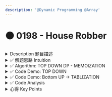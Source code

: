 ```yaml
---
description: '@Dynamic Programming @Array'
---
```


# 🟠 0198 - House Robber

<details>

<summary>Description 题目描述 </summary>

You are a professional robber planning to rob houses along a street. Each house has a certain amount of money stashed, the only constraint stopping you from robbing each of them is that <mark style="color:yellow;">**adjacent houses**</mark>** have s**<mark style="color:yellow;">**ecurity systems**</mark>** connected and it will automatically contact the police if two adjacent houses were broken into on the same night.**

Given an integer array `nums` representing the amount of money of each house, return _the <mark style="color:yellow;">**maximum amount of money you can rob tonight without alerting the police**</mark>_<mark style="color:yellow;">**.**</mark>

**Example 1:**

<pre><code><strong>Input: nums = [1,2,3,1]
</strong><strong>Output: 4
</strong><strong>Explanation: Rob house 1 (money = 1) and then rob house 3 (money = 3).
</strong>Total amount you can rob = 1 + 3 = 4.
</code></pre>

**Example 2:**

<pre><code><strong>Input: nums = [2,7,9,3,1]
</strong><strong>Output: 12
</strong><strong>Explanation: Rob house 1 (money = 2), rob house 3 (money = 9) and rob house 5 (money = 1).
</strong>Total amount you can rob = 2 + 9 + 1 = 12.
</code></pre>

</details>

<details>

<summary>✅ 解题思路 Intuition </summary>

<mark style="color:yellow;">**How to feel it's DP?**</mark>

* It's asking for the <mark style="color:red;">**maximum**</mark>** **<mark style="color:green;">**of something,**</mark>&#x20;
* and our <mark style="color:red;">**current decisions**</mark> will <mark style="color:red;">**affect**</mark> which options are available for our <mark style="color:red;">**future decisions**</mark><mark style="color:green;">**.**</mark>

<mark style="color:yellow;">**Step 1: Decide State Variables**</mark>

* First, we need to decide on state variables. As a reminder<mark style="color:green;">**, state variables should be fully capable of describing a scenario**</mark>. Imagine if you had this scenario in real life - you're a robber and you have a lineup of houses. If you are at one of the houses, <mark style="color:green;">**the only variable you would need to describe your situation is an**</mark>** **<mark style="color:yellow;">**integer**</mark> - <mark style="color:yellow;">**the index of the house you are currently at.**</mark> Therefore, the only state variable is an integer, say  i, that indicates the index of a house.&#x20;
  * <mark style="color:blue;">**If the problem had an added constraint such as "**</mark>_<mark style="color:blue;">**you are only allowed to rob up to k houses**</mark>_<mark style="color:blue;">**"**</mark>, <mark style="color:green;">**then k would be another necessary state variable**</mark>**.** This is because being at, say house 4 with 3 robberies left is different than being at house 4 with 5 robberies left.
  * You may be wondering - <mark style="color:blue;">**why don't we include a state variable that is a boolean indicating if we robbed the previous house or not?**</mark> We certainly could include this state variable, but we can develop our recurrence relation in a way that makes it unnecessary.
* The problem is asking for "the maximum amount of money you can rob". Therefore, we would use either&#x20;
  * <mark style="color:yellow;">**a function dp(i)**</mark> that returns the maximum amount of money you can rob up to and including house i,&#x20;
  * or <mark style="color:yellow;">**an array dp where dp\[i]**</mark> represents the maximum amount of money you can rob up to and including house i.
  * This means that after all the subproblems have been solved, dp\[i] and dp(i) both return the answer to the original problem for the subarray of nums that spans 00 to ii inclusive.
  * To solve the original problem, we will just need to return dp\[nums.length - 1] or dp(nums.length - 1), depending if we do bottom-up or top-down.

<mark style="color:yellow;">**Step 2:  A recurrence relation to transition between states**</mark>

Next, we need to find a recurrence relation, which is typically the hardest part of the problem. For any recurrence relation, a good place to start is to <mark style="color:yellow;">**think about a general state**</mark> (in this case, let's say we're at the house at index ii), and use information from the problem description to think about how other states relate to the current one.

<mark style="color:yellow;">**If we are at some house, logically, we have 2 options: we can choose to rob this house, or we can choose to not rob this house.**</mark>

1. If we decid<mark style="color:green;">**e not to rob the house,**</mark> then we don't gain any money. Whatever money we had from the previous house is how much money we will have at this house - which is <mark style="color:green;">**dp(i - 1).**</mark>
2. <mark style="color:green;">**If we decide to rob the house, then we gain nums\[i] money.**</mark> However, <mark style="color:red;">**this is only possible if we did not rob the previous house**</mark>. This means the money we had when arriving at this house is the money we had from the previous house without robbing it, which would be however much money we had 2 houses ago, dp(i - 2). After robbing the current house, we will have <mark style="color:green;">**dp(i - 2) + nums\[i]**</mark> money.

From these two options, we always want to pick the one that gives us maximum profits. Putting it together, we have our recurrence relation: `dp(i)=max(dp(i - 1), dp(i - 2) + nums[i])`.

<mark style="color:yellow;">**3. Base cases**</mark>

The last thing we need is base cases so that our recurrence relation knows when to stop. The base cases are often found from clues in the problem description or found using logical thinking. In this problem, if there is only one house, then the most money we can make is by robbing the house (the alternative is to not rob the house). If there are only two houses, then the most money we can make is by robbing the house with more money (since we have to choose between them). Therefore, our base cases are:

1. dp(0) = nums\[0]
2. dp(1)=max⁡(nums\[0], nums\[1])\


</details>

<details>

<summary>✅ Algorithm: TOP DOWN DP - MEMOIZATION</summary>

We are trying to maximize the amount you can rob from a line of houses, but  cannot rob adjacent houses. The `dp` method employs a <mark style="color:yellow;">**top-down dynamic programming approach**</mark> <mark style="color:red;">**with memoization**</mark> to solve this problem.

* Within the `Solution` class, declare a private `HashMap<Integer, Integer>` named `memo` for memoization to store previously computed results.
* Also declare a private `int[]` array called `nums` which will hold the input array representing the amount of money at each house.
* Define a private method `dp(int i)` which takes an integer `i` representing the index of the current house under consideration.
  * Base Cases:
    * `i` == 0 , return the value at the first house (`nums[0]`), because there is no previous house to consider.
    * `i` == 1 , return the maximum of the first two houses (`Math.max(nums[0], nums[1])`), since we can only rob one of the two.
  * If there is no entry in the `memo` map for the current index `i`, compute the value to be memoized:
    * Call `dp(i - 1)` to get the maximum amount that can be robbed from the first `i-1` houses.
    * Call `dp(i - 2)` and add `nums[i]` to get the maximum amount that can be robbed when including the current house `i` and skipping the directly previous one.
    * Use `Math.max` to determine the larger of the two values (robbing the current house vs. not robbing it), and store that value in the `memo` map using the current index `i` as the key.
  * Return the computed or memoized value for the current index `i` from the `memo` map.
* Define a public method `rob(int[] nums)` which sets the `nums` array to the input and starts the dynamic programming process.
  * Assign the input array `nums` to the instance variable `nums`.
  * Call the `dp` method with `nums.length - 1` to initiate the dynamic programming process starting from the last house, and return its result.
  * The result of `dp(nums.length - 1)` will be the maximum amount that can be robbed from the entire line of houses, respecting the condition of not robbing adjacent houses.

This algorithm ensures that each subproblem is calculated only once, and the results are stored in `memo` for future reference. This memoization prevents the exponential time complexity that would be caused by recalculating overlapping subproblems in a naive recursive approach.

</details>

<details>

<summary>✅ Code Demo: TOP DOWN</summary>

````java

class Solution {

    private HashMap<Integer, Integer> memo = new HashMap<>(); // to store the accumulated money
    private int[] nums; // class-level variable

    private int dp(int i) {
        // Base cases: when choosing between the first two houses
        if (i==0) return nums[0];
        if (i==1) return Math.max(nums[0], nums[1]);

        // regular pattern - memo: accumulated money for fast retrieval
        // dp(i-1): not rob current house, choose to rob the prev house
        // dp(i-2 ) + nums[i: rob the current house, so could only rob the house before the prev house to avoid alert
        if (!memo.containsKey(i)) {
            memo.put(i, Math.max(dp(i-1), dp(i-2 ) + nums[i]));
        }
        return memo.get(i);
    }
    // THE INPUT IS AN ARRAY NOT THE INDEX
    public int rob(int[] nums) {
        this.nums = nums; // Assigns the input array to the class-level variable
        return dp(nums.length - 1);
    }
}
```
````

</details>

<details>

<summary>✅ Code Demo: Bottom UP -> TABLIZATION</summary>

```java
class Solution {
    // bottom up approach: tablization
    public int rob(int[] nums) {
        // Check the special input
        if (nums.length == 1) return nums[0];

        // initiate new array as table
        int[] dp = new int[nums.length]; // notice here we just wanna have the length as the input is an array
        // base case
        dp[0] = nums[0];
        dp[1] = Math.max(dp[0], nums[1]);
        // use for loop 
        for (int i = 2; i < nums.length; i++ ) {
            dp[i] = Math.max(dp[i-1], dp[i-2] + nums[i]);
        }

        int lastIdx = nums.length - 1;
        return dp[lastIdx];
    }
}
```

</details>

<details>

<summary>✅ Code Analysis</summary>

**Time Complexity:**

* **O(n):** The `dp` function is called for each index from `0` to `n - 1` where `n` is the length of the input array `nums`. Due to memoization, each index is processed only once. The recursive calls for indices that have already been computed are not re-calculated; instead, the cached values from the `memo` hash map are returned. This means the `dp` function effectively iterates over the array once, leading to a linear time complexity.

**Space Complexity:**

*   **O(n):** The space complexity is determined by two factors:

    * The size of the recursion call stack.
    * The size of the memoization table (in this case, the `memo` hash map).

    Since the `dp` function is called recursively, in the worst case, it could go as deep as `n` levels, if we consider a case where the function calls itself for `dp(i-1)` and `dp(i-2)` without any overlap until `i = 0`. However, due to memoization, we don't actually make `n` separate calls, as results are reused. Thus, the call stack will not contain `n` frames at the same time.

    The memoization table (`memo` hash map) holds a key-value pair for each index from `0` to `n - 1`, which results in a space requirement linearly proportional to the size of the input array `nums`. Therefore, the space complexity due to the memoization table is `O(n)`.

    In conclusion, the space complexity is dominated by the size of the memoization table, which is `O(n)`.

</details>

<details>

<summary>心得 Key Points</summary>

1. decide the state variable: to know the variable to be capable of describing the seneraio
2. define the recursion relation: to transit between states
3. define the base cases: when not using DP

</details>
